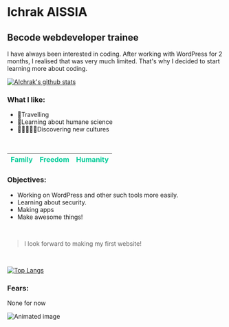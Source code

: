 # Ichrak AISSIA
## **Becode webdeveloper trainee**
I have always been interested in coding. After working with WordPress for 2 months, I realised that was very much limited. That's why I decided to start learning more about coding.
<br>

[![AIchrak's github stats](https://github-readme-stats.vercel.app/api?username=AIchrak&show_icons=true&theme=tokyonight)](https://github.com/AIchrak/)

### **What I like:**

- 🧳Travelling
- 🧬Learning about humane science
- 🧑🏻‍🤝‍🧑🏾Discovering new cultures 

<br>

| <span style="color:#00cc99">Family</span> | <span style="color:#00cc99">Freedom</span> | <span style="color:#00cc99">Humanity</span> |
|----|----|----|


### **Objectives:**

- Working on WordPress and other such tools more easily. 
- Learning about security.
- Making apps
- Make awesome things!
<br>

> I look forward to making my first website!
<br>

[![Top Langs](https://github-readme-stats.vercel.app/api/top-langs/?username=AIchrak&layout=compact)](https://github.com/anuraghazra/github-readme-stats)

### **Fears:**
None for now
<br>

![Animated image](https://media0.giphy.com/media/VbnUQpnihPSIgIXuZv/giphy.gif?cid=ecf05e47v3hxlxcwcriawbs7m88z5xpe041rvl2dw5udlfe7&rid=giphy.gif&ct=g)